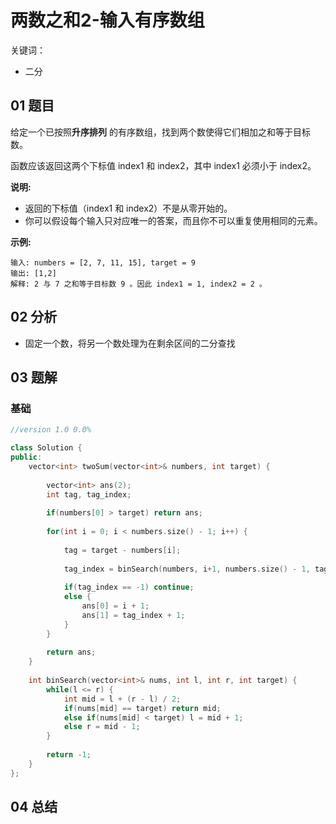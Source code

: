 # 两数之和2-输入有序数组
关键词：

- 二分

## 01 题目

给定一个已按照**升序排列** 的有序数组，找到两个数使得它们相加之和等于目标数。

函数应该返回这两个下标值 index1 和 index2，其中 index1 必须小于 index2。

**说明:**

- 返回的下标值（index1 和 index2）不是从零开始的。
- 你可以假设每个输入只对应唯一的答案，而且你不可以重复使用相同的元素。

**示例:**

```
输入: numbers = [2, 7, 11, 15], target = 9
输出: [1,2]
解释: 2 与 7 之和等于目标数 9 。因此 index1 = 1, index2 = 2 。
```

## 02 分析

- 固定一个数，将另一个数处理为在剩余区间的二分查找

## 03 题解

### 基础

```c++
//version 1.0 0.0%

class Solution {
public:
    vector<int> twoSum(vector<int>& numbers, int target) {
        
        vector<int> ans(2);
        int tag, tag_index;
        
        if(numbers[0] > target) return ans;
        
        for(int i = 0; i < numbers.size() - 1; i++) {
            
            tag = target - numbers[i];
            
            tag_index = binSearch(numbers, i+1, numbers.size() - 1, tag);
            
            if(tag_index == -1) continue;
            else {
                ans[0] = i + 1;
                ans[1] = tag_index + 1;
            }
        }
        
        return ans;
    }
    
    int binSearch(vector<int>& nums, int l, int r, int target) {
        while(l <= r) {
            int mid = l + (r - l) / 2;
            if(nums[mid] == target) return mid;
            else if(nums[mid] < target) l = mid + 1;
            else r = mid - 1;
        }
        
        return -1;
    }
};
```

## 04 总结

